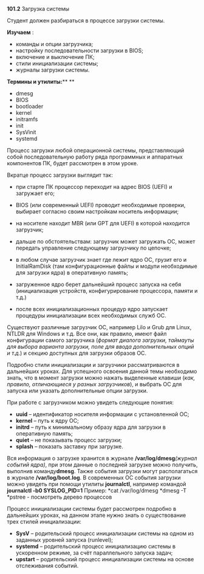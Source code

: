 **101.2** Загрузка системы

Студент должен разбираться в процессе загрузки системы.

**Изучаем** :

- команды и опции загрузчика;
- настройку последовательности загрузки в BIOS;
- включение и выключение ПК;
- стили инициализации системы;
- журналы загрузки системы.

**Термины и утилиты:****        **
- dmesg
- BIOS
- bootloader
- kernel
- initramfs
- init
- SysVinit
- systemd

Процесс загрузки любой операционной системы, представляющий собой последовательную работу ряда программных и аппаратных компонентов ПК, будет рассмотрен в этом уроке.

Вкратце процесс загрузки выглядит так:

- при старте ПК процессор переходит на адрес BIOS (UEFI) и загружает его;

- BIOS (или современный UEFI) проводит необходимые проверки, выбирает согласно своим настройкам носитель информации;

- на носителе находит MBR (или GPT для UEFI) в которой находится загрузчик;

- дальше по обстоятельствам: загрузчик может загружать ОС, может передать управление следующему загрузчику по цепочке;

- в любом случае загрузчик знает где лежит ядро ОС, грузит его и InitialRamDisk (там конфигурационные файлы и модули необходимые для загрузки ядра) в оперативную память;

- загруженное ядро берет дальнейший процесс запуска на себя (инициализация устройств, конфигурирование процессора, памяти и т.д.)

- после всех инициализационных процедур ядро запускает процедуры инициализации всех необходимых служб ОС.

Существуют различные загрузчик ОС, например Lilo и Grub для Linux, NTLDR для Windows и т.д. Все они, как правило, имеют файл конфигурации самого загрузчика (_формат диалога загрузки, таймауты для выбора варианта загрузки, поле для ввода дополнительных опций и т.д_.) и секцию доступных для загрузки образов ОС.

Подробно стили инициализации и загрузчики рассматриваются в дальнейших уроках. Для успешного освоения данной темы необходимо знать, что в момент загрузки можно нажать выделенные клавиши (_как, правило, отличающиеся у разных загрузчиков_), и выбрать ОС для запуска или указать дополнительные опции загрузки.

При работе с загрузчиком можно увидеть следующие понятия:

- **uuid** – идентификатор носителя информации с установленной ОС;
- **kernel** – путь к ядру ОС;
- **initrd** – путь к минимальному образу ядра для загрузки в оперативную память;
- **quiet** – не показывать процесс загрузки;
- **splash** – показать заставку при загрузке.

Вся информация о загрузке хранится в журнале **/var/log/dmesg**_(журнал событий ядра)_, при этом данные о последней загрузке можно получить, выполнив команду**dmesg**. Также события загрузки могут располагаться в журнале **/var/log/boot.log**. В современных ОС события загрузки можно увидеть при помощи утилиты **journalctl**, например командой **journalctl -b0 SYSLOG\_PID=1**
Пример:
*cat /var/log/dmesg
*dmesg -T
*pstree - посмотреть дерево процессов

Процесс инициализации системы будет рассмотрен подробно в дальнейших уроках, на данном этапе нужно знать о существование трех стилей инициализации:

- **SysV** – родительский процесс инициализации системы на одном из заданных уровней запуска (runlevel);
- **systemd** – родительский процесс инициализацию системы в ускоренном режиме, за счёт параллельного запуска задач;
- **upstart** – родительский процесс инициализации системы на основе отслеживания событий.
